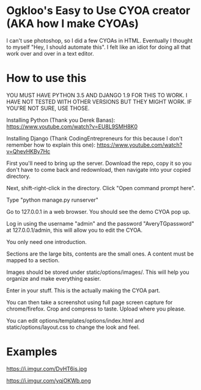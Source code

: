# Ogkloo's Easy to Use CYOA creator (AKA how I make CYOAs)
I can't use photoshop, so I did a few CYOAs in HTML. Eventually I thought to myself "Hey, I should automate this". I felt like an idiot for doing all that work over and over in a text editor.

# How to use this
YOU MUST HAVE PYTHON 3.5 AND DJANGO 1.9 FOR THIS TO WORK. I HAVE NOT TESTED WITH OTHER VERSIONS BUT THEY MIGHT WORK. IF YOU'RE NOT SURE, USE THOSE.

Installing Python (Thank you Derek Banas): https://www.youtube.com/watch?v=EU8L9SMH8K0

Installing Django (Thank CodingEntrepreneurs for this because I don't remember how to explain this one): https://www.youtube.com/watch?v=QhevHKBy7Hc

First you'll need to bring up the server. Download the repo, copy it so you don't have to come back and redownload, then navigate into your copied directory.

Next, shift-right-click in the directory. Click "Open command prompt here".

Type "python manage.py runserver"

Go to 127.0.0.1 in a web browser. You should see the demo CYOA pop up.

Log in using the username "admin" and the password "AveryTGpassword" at 127.0.0.1/admin, this will allow you to edit the CYOA.

You only need one introduction.

Sections are the large bits, contents are the small ones. A content must be mapped to a section.

Images should be stored under static/options/images/. This will help you organize and make everything easier.

Enter in your stuff. This is the actually making the CYOA part.

You can then take a screenshot using full page screen capture for chrome/firefox. Crop and compress to taste. Upload where you please.

You can edit options/templates/options/index.html and static/options/layout.css to change the look and feel.

# Examples
https://i.imgur.com/DvHT6is.jpg

https://i.imgur.com/yqjOKWb.png
